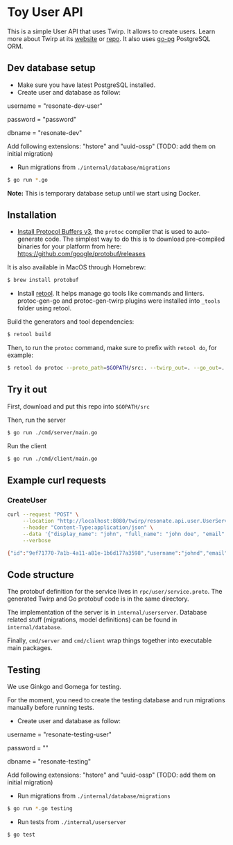 # Toy User API

This is a simple User API that uses Twirp. It allows to create users. Learn more about
Twirp at its [website](https://twitchtv.github.io/twirp/docs/intro.html) or
[repo](https://github.com/twitchtv/twirp).
It also uses [go-pg](https://github.com/go-pg/pg) PostgreSQL ORM.

## Dev database setup

* Make sure you have latest PostgreSQL installed.
* Create user and database as follow:

username = "resonate-dev-user"

password = "password"

dbname = "resonate-dev"

Add following extensions: "hstore" and "uuid-ossp" (TODO: add them on initial migration)

* Run migrations from `./internal/database/migrations`

```sh
$ go run *.go
```

**Note:** This is temporary database setup until we start using Docker.

## Installation

* [Install Protocol Buffers v3](https://developers.google.com/protocol-buffers/docs/gotutorial),
the `protoc` compiler that is used to auto-generate code. The simplest way to do
this is to download pre-compiled binaries for your platform from here:
https://github.com/google/protobuf/releases

It is also available in MacOS through Homebrew:

```sh
$ brew install protobuf
```

* Install [retool](https://github.com/twitchtv/retool). It helps manage go tools like commands and linters.
protoc-gen-go and protoc-gen-twirp plugins were installed into `_tools` folder using retool.

Build the generators and tool dependencies:
```sh
$ retool build
```

Then, to run the `protoc` command, make sure to prefix with `retool do`, for example:
```sh
$ retool do protoc --proto_path=$GOPATH/src:. --twirp_out=. --go_out=. ./rpc/user/service.proto
```

## Try it out

First, download and put this repo into `$GOPATH/src`

Then, run the server
```sh
$ go run ./cmd/server/main.go
```

Run the client
```sh
$ go run ./cmd/client/main.go
```

## Example curl requests

### CreateUser
```sh
curl --request "POST" \
     --location "http://localhost:8080/twirp/resonate.api.user.UserService/CreateUser" \
     --header "Content-Type:application/json" \
     --data '{"display_name": "john", "full_name": "john doe", "email": "john@doe.com", "username": "johnd"}' \
     --verbose

{"id":"9ef71770-7a1b-4a11-a81e-1b6d177a3598","username":"johnd","email":"john@doe.com","display_name":"john","full_name":"john doe"}
```

## Code structure

The protobuf definition for the service lives in
`rpc/user/service.proto`.
The generated Twirp and Go protobuf code is in the same directory.

The implementation of the server is in `internal/userserver`.
Database related stuff (migrations, model definitions) can be found in `internal/database`.

Finally, `cmd/server` and `cmd/client` wrap things together into executable main
packages.

## Testing

We use Ginkgo and Gomega for testing.

For the moment, you need to create the testing database and run migrations manually before running tests.

* Create user and database as follow:

username = "resonate-testing-user"

password = ""

dbname = "resonate-testing"

Add following extensions: "hstore" and "uuid-ossp" (TODO: add them on initial migration)

* Run migrations from `./internal/database/migrations`

```sh
$ go run *.go testing
```

* Run tests from `./internal/userserver`

```sh
$ go test
```
